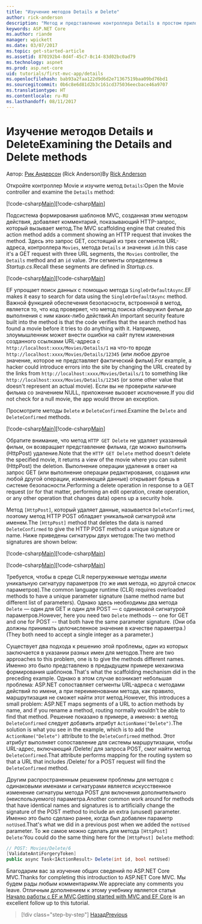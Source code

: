 ```yaml
---
title: "Изучение методов Details и Delete"
author: rick-anderson
description: "Метод и представление контроллера Details в простом приложении ASP.NET Core MVC."
keywords: ASP.NET Core
ms.author: riande
manager: wpickett
ms.date: 03/07/2017
ms.topic: get-started-article
ms.assetid: 870192b4-8d4f-45c7-8c14-83d02bc0ad79
ms.technology: aspnet
ms.prod: asp.net-core
uid: tutorials/first-mvc-app/details
ms.openlocfilehash: bab93a2faa122d9d6d2e71367519baa09bd76bd1
ms.sourcegitcommit: 0b6c8e6d81d2b3c161cd375036eecbace46a9707
ms.translationtype: HT
ms.contentlocale: ru-RU
ms.lasthandoff: 08/11/2017
---
```

# <a name="examining-the-details-and-delete-methods"></a><span data-ttu-id="0231b-104">Изучение методов Details и Delete</span><span class="sxs-lookup"><span data-stu-id="0231b-104">Examining the Details and Delete methods</span></span>

<span data-ttu-id="0231b-105">Автор: [Рик Андерсон](https://twitter.com/RickAndMSFT) (Rick Anderson)</span><span class="sxs-lookup"><span data-stu-id="0231b-105">By [Rick Anderson](https://twitter.com/RickAndMSFT)</span></span>

<span data-ttu-id="0231b-106">Откройте контроллер Movie и изучите метод `Details`:</span><span class="sxs-lookup"><span data-stu-id="0231b-106">Open the Movie controller and examine the `Details` method:</span></span>

<span data-ttu-id="0231b-107">[!code-csharp[Main](start-mvc/sample/MvcMovie/Controllers/MoviesController.cs?name=snippet_details)]</span><span class="sxs-lookup"><span data-stu-id="0231b-107">[!code-csharp[Main](start-mvc/sample/MvcMovie/Controllers/MoviesController.cs?name=snippet_details)]</span></span>

<span data-ttu-id="0231b-108">Подсистема формирования шаблонов MVC, созданная этим методом действия, добавляет комментарий, показывающий HTTP-запрос, который вызывает метод.</span><span class="sxs-lookup"><span data-stu-id="0231b-108">The MVC scaffolding engine that created this action method adds a comment showing an HTTP request that invokes the method.</span></span> <span data-ttu-id="0231b-109">Здесь это запрос GET, состоящий из трех сегментов URL-адреса, контроллера `Movies`, метода `Details` и значения `id`.</span><span class="sxs-lookup"><span data-stu-id="0231b-109">In this case it's a GET request with three URL segments, the `Movies` controller, the `Details` method and an `id` value.</span></span> <span data-ttu-id="0231b-110">Эти сегменты определены в *Startup.cs*.</span><span class="sxs-lookup"><span data-stu-id="0231b-110">Recall these segments are defined in *Startup.cs*.</span></span>

<span data-ttu-id="0231b-111">[!code-csharp[Main](start-mvc/sample/MvcMovie/Startup.cs?highlight=5&name=snippet_1)]</span><span class="sxs-lookup"><span data-stu-id="0231b-111">[!code-csharp[Main](start-mvc/sample/MvcMovie/Startup.cs?highlight=5&name=snippet_1)]</span></span>

<span data-ttu-id="0231b-112">EF упрощает поиск данных с помощью метода `SingleOrDefaultAsync`.</span><span class="sxs-lookup"><span data-stu-id="0231b-112">EF makes it easy to search for data using the `SingleOrDefaultAsync` method.</span></span> <span data-ttu-id="0231b-113">Важной функцией обеспечения безопасности, встроенной в метод, является то, что код проверяет, что метод поиска обнаружил фильм до выполнения с ним каких-либо действий.</span><span class="sxs-lookup"><span data-stu-id="0231b-113">An important security feature built into the method is that the code verifies that the search method has found a movie before it tries to do anything with it.</span></span> <span data-ttu-id="0231b-114">Например, злоумышленник может внести ошибки на сайт путем изменения созданного ссылками URL-адреса с `http://localhost:xxxx/Movies/Details/1` на что-то вроде `http://localhost:xxxx/Movies/Details/12345` (или любое другое значение, которое не представляет фактический фильм).</span><span class="sxs-lookup"><span data-stu-id="0231b-114">For example, a hacker could introduce errors into the site by changing the URL created by the links from `http://localhost:xxxx/Movies/Details/1` to something like  `http://localhost:xxxx/Movies/Details/12345` (or some other value that doesn't represent an actual movie).</span></span> <span data-ttu-id="0231b-115">Если вы не проверили наличие фильма со значением NULL, приложение вызовет исключение.</span><span class="sxs-lookup"><span data-stu-id="0231b-115">If you did not check for a null movie, the app would throw an exception.</span></span>

<span data-ttu-id="0231b-116">Просмотрите методы `Delete` и `DeleteConfirmed`.</span><span class="sxs-lookup"><span data-stu-id="0231b-116">Examine the `Delete` and `DeleteConfirmed` methods.</span></span>

<span data-ttu-id="0231b-117">[!code-csharp[Main](start-mvc/sample/MvcMovie/Controllers/MoviesController.cs?name=snippet_delete)]</span><span class="sxs-lookup"><span data-stu-id="0231b-117">[!code-csharp[Main](start-mvc/sample/MvcMovie/Controllers/MoviesController.cs?name=snippet_delete)]</span></span>

<span data-ttu-id="0231b-118">Обратите внимание, что метод `HTTP GET Delete` не удаляет указанный фильм, он возвращает представление фильма, где можно выполнить (HttpPost) удаление.</span><span class="sxs-lookup"><span data-stu-id="0231b-118">Note that the `HTTP GET Delete` method doesn't delete the specified movie, it returns a view of the movie where you can submit (HttpPost) the deletion.</span></span> <span data-ttu-id="0231b-119">Выполнение операции удаления в ответ на запрос GET (или выполнение операции редактирования, создания или любой другой операции, изменяющей данные) открывает брешь в системе безопасности.</span><span class="sxs-lookup"><span data-stu-id="0231b-119">Performing a delete operation in response to a GET request (or for that matter, performing an edit operation, create operation, or any other operation that changes data) opens up a security hole.</span></span>

<span data-ttu-id="0231b-120">Метод `[HttpPost]`, который удаляет данные, называется `DeleteConfirmed`, поэтому метод HTTP POST обладает уникальной сигнатурой или именем.</span><span class="sxs-lookup"><span data-stu-id="0231b-120">The `[HttpPost]` method that deletes the data is named `DeleteConfirmed` to give the HTTP POST method a unique signature or name.</span></span> <span data-ttu-id="0231b-121">Ниже приведены сигнатуры двух методов:</span><span class="sxs-lookup"><span data-stu-id="0231b-121">The two method signatures are shown below:</span></span>

<span data-ttu-id="0231b-122">[!code-csharp[Main](start-mvc/sample/MvcMovie/Controllers/MoviesController.cs?name=snippet_delete2)]</span><span class="sxs-lookup"><span data-stu-id="0231b-122">[!code-csharp[Main](start-mvc/sample/MvcMovie/Controllers/MoviesController.cs?name=snippet_delete2)]</span></span>

<span data-ttu-id="0231b-123">[!code-csharp[Main](start-mvc/sample/MvcMovie/Controllers/MoviesController.cs?name=snippet_delete3)]</span><span class="sxs-lookup"><span data-stu-id="0231b-123">[!code-csharp[Main](start-mvc/sample/MvcMovie/Controllers/MoviesController.cs?name=snippet_delete3)]</span></span>


<span data-ttu-id="0231b-124">Требуется, чтобы в среде CLR перегруженные методы имели уникальную сигнатуру параметров (то же имя метода, но другой список параметров).</span><span class="sxs-lookup"><span data-stu-id="0231b-124">The common language runtime (CLR) requires overloaded methods to have a unique parameter signature (same method name but different list of parameters).</span></span> <span data-ttu-id="0231b-125">Однако здесь необходимы два метода `Delete` — один для GET и один для POST — с одинаковой сигнатурой параметров.</span><span class="sxs-lookup"><span data-stu-id="0231b-125">However, here you need two `Delete` methods -- one for GET and one for POST -- that both have the same parameter signature.</span></span> <span data-ttu-id="0231b-126">(Они оба должны принимать целочисленное значение в качестве параметра.)</span><span class="sxs-lookup"><span data-stu-id="0231b-126">(They both need to accept a single integer as a parameter.)</span></span>

<span data-ttu-id="0231b-127">Существует два подхода к решению этой проблемы, один из которых заключается в указании разных имен для методов.</span><span class="sxs-lookup"><span data-stu-id="0231b-127">There are two approaches to this problem, one is to give the methods different names.</span></span> <span data-ttu-id="0231b-128">Именно это было представлено в предыдущем примере механизма формирования шаблонов.</span><span class="sxs-lookup"><span data-stu-id="0231b-128">That's what the scaffolding mechanism did in the preceding example.</span></span> <span data-ttu-id="0231b-129">Однако в этом случае возникает небольшая проблема: ASP.NET сопоставляет сегменты URL-адреса с методами действий по имени, а при переименовании метода, как правило, маршрутизация не сможет найти этот метод.</span><span class="sxs-lookup"><span data-stu-id="0231b-129">However, this introduces a small problem: ASP.NET maps segments of a URL to action methods by name, and if you rename a method, routing normally wouldn't be able to find that method.</span></span> <span data-ttu-id="0231b-130">Решение показано в примере, а именно: в метод `DeleteConfirmed` следует добавить атрибут `ActionName("Delete")`.</span><span class="sxs-lookup"><span data-stu-id="0231b-130">The solution is what you see in the example, which is to add the `ActionName("Delete")` attribute to the `DeleteConfirmed` method.</span></span> <span data-ttu-id="0231b-131">Этот атрибут выполняет сопоставление для системы маршрутизации, чтобы URL-адрес, включающий /Delete/ для запроса POST, смог найти метод `DeleteConfirmed`.</span><span class="sxs-lookup"><span data-stu-id="0231b-131">That attribute performs mapping for the routing system so that a URL that includes /Delete/ for a POST request will find the `DeleteConfirmed` method.</span></span>

<span data-ttu-id="0231b-132">Другим распространенным решением проблемы для методов с одинаковыми именами и сигнатурами является искусственное изменение сигнатуры метода POST для включения дополнительного (неиспользуемого) параметра.</span><span class="sxs-lookup"><span data-stu-id="0231b-132">Another common work around for methods that have identical names and signatures is to artificially change the signature of the POST method to include an extra (unused) parameter.</span></span> <span data-ttu-id="0231b-133">Именно это было сделано ранее, когда был добавлен параметр `notUsed`.</span><span class="sxs-lookup"><span data-stu-id="0231b-133">That's what we did in a previous post when we added the `notUsed` parameter.</span></span> <span data-ttu-id="0231b-134">То же самое можно сделать для метода `[HttpPost] Delete`:</span><span class="sxs-lookup"><span data-stu-id="0231b-134">You could do the same thing here for the `[HttpPost] Delete` method:</span></span>

```csharp
// POST: Movies/Delete/6
[ValidateAntiForgeryToken]
public async Task<IActionResult> Delete(int id, bool notUsed)
```

<span data-ttu-id="0231b-135">Благодарим вас за изучение общих сведений по ASP.NET Core MVC.</span><span class="sxs-lookup"><span data-stu-id="0231b-135">Thanks for completing this introduction to ASP.NET Core MVC.</span></span> <span data-ttu-id="0231b-136">Мы будем рады любым комментариям.</span><span class="sxs-lookup"><span data-stu-id="0231b-136">We appreciate any comments you leave.</span></span> <span data-ttu-id="0231b-137">Отличным дополнением к этому учебнику является статья [Начало работы с EF и MVC](xref:data/ef-mvc/intro).</span><span class="sxs-lookup"><span data-stu-id="0231b-137">[Getting started with MVC and EF Core](xref:data/ef-mvc/intro) is an excellent follow up to this tutorial.</span></span>

>[!div class="step-by-step"]
[<span data-ttu-id="0231b-138">Назад</span><span class="sxs-lookup"><span data-stu-id="0231b-138">Previous</span></span>](validation.md)
